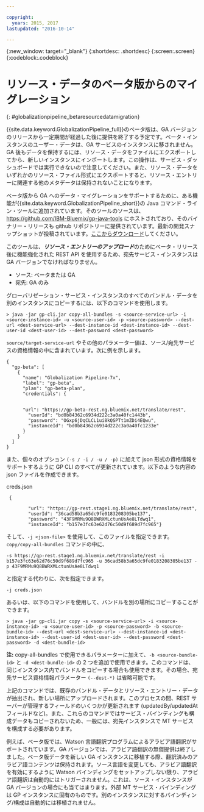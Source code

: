 ```yaml
---

copyright:
  years: 2015, 2017
lastupdated: "2016-10-14"

---
```


{:new_window: target="_blank"}
{:shortdesc: .shortdesc}
{:screen:.screen}
{:codeblock:.codeblock}

# リソース・データのベータ版からのマイグレーション
{: #globalizationpipeline_betaresourcedatamigration}

{{site.data.keyword.GlobalizationPipeline_full}}のベータ版は、GA バージョンのリリースから一定期間が経過した後に提供を終了する予定です。ベータ・インスタンスのユーザー・データは、GA サービスのインスタンスに移されません。GA 後もデータを保持するには、リソース・データをファイルにエクスポートしてから、新しいインスタンスにインポートします。この操作は、サービス・ダッシュボードでは実行できないので注意してください。また、リソース・データをいずれかのリソース・ファイル形式にエクスポートすると、リソース・エントリーに関連する他のメタデータは保持されないことになります。

ベータ版から GA へのデータ・マイグレーションをサポートするために、ある機能が{{site.data.keyword.GlobalizationPipeline_short}}の Java コマンド・ライン・ツールに追加されています。そのツールのソースは、https://github.com/IBM-Bluemix/gp-java-tools にホストされており、そのバイナリー・リリースも github リポジトリーに提供されています。最新の開発スナップショットが投稿されています。[ここからダウンロード](https://w3-connections.ibm.com/communities/service/html/communityview?communityUuid=589d87cf-d0c7-4e06-ab95-4108547f90aa#fullpageWidgetId=Wa22bb771e29b_4aa9_a114_cfe53fda2cc8&file=5cdaf089-ec7c-4881-b5a0-7ab651491237)してください。

このツールは、***リソース・エントリーのアップロード***のためにベータ・リリース後に機能強化された REST API を使用するため、宛先サービス・インスタンスは GA バージョンでなければなりません。 
* ソース: ベータまたは GA
* 宛先: GA のみ

グローバリゼーション・サービス・インスタンスのすべてのバンドル・データを別のインスタンスにコピーするには、以下のコマンドを使用します。

```> java -jar gp-cli.jar copy-all-bundles -s <source-service-url> -i <source-instance-id> -u <source-user-id> -p <source-password> --dest-url <dest-service-url> --dest-instance-id <dest-instance-id> --dest-user-id <dest-user-id> --dest-password <dest-password>```


`source/target-service-url` やその他のパラメーター値は、ソース/宛先サービスの資格情報の中に含まれています。次に例を示します。

 

```
{
  "gp-beta": [
    {
      "name": "Globalization Pipeline-7x",
      "label": "gp-beta",
      "plan": "gp-beta-plan",
      "credentials": {
 

      "url": "https://gp-beta-rest.ng.bluemix.net/translate/rest",
        "userId": "bd0b84362c6934d222c3a0a40fc1443b",
        "password": "OGxp6jDqCLCL1ui8kQSPTt1mZDi4EQwu",
        "instanceId": "bd0b84362c6934d222c3a0a40fc1233e"
      }
    }
  ]
}
```
また、個々のオプション `(-s / -i / -u / -p)` に加えて json 形式の資格情報をサポートするように GP CLI のすべてが更新されています。以下のような内容の json ファイルを作成できます。

creds.json 
 
```
 {

        "url": "https://gp-rest.stage1.ng.bluemix.net/translate/rest",
        "userId": "36cad58b3a65dc9fe0183208305be137",
        "password": "43F9MRMu9Q8BWRXMLctunUsAe8LTdwq1",
        "instanceId": "b157e3fc63e62d76c50d9f689d7fc965"} 
```
そして、`-j <json-file>` を使用して、このファイルを指定できます。`copy/copy-all-bundles` コマンドの中に、

```-s https://gp-rest.stage1.ng.bluemix.net/translate/rest -i b157e3fc63e62d76c50d9f689d7fc965 -u 36cad58b3a65dc9fe0183208305be137 -p 43F9MRMu9Q8BWRXMLctunUsAe8LTdwq1```

と指定する代わりに、次を指定できます。

`-j creds.json `
 
あるいは、以下のコマンドを使用して、バンドルを別の場所にコピーすることができます。 

```> java -jar gp-cli.jar copy -s <source-service-url> -i <source-instance-id> -u <source-user-id> -p <source-password> -b <source-bundle-id> --dest-url <dest-service-url> --dest-instance-id <dest-instance-id> --dest-user-id <dest-user-id> --dest-password <dest-password> -d <dest-bundle-id>```


**注:** copy-all-bundles で使用できるパラメーターに加えて、`-b <source-bundle-id>` と `-d <dest-bundle-id>` の 2 つを追加で使用できます。このコマンドは、同じインスタンス内でバンドルをコピーする場合も使用できます。その場合、宛先サービス資格情報パラメーター `(--dest-*)` は省略可能です。





上記のコマンドでは、既存のバンドル・データとリソース・エントリー・データが抽出され、新しい場所にアップロードされます。このプロセスの間、REST サーバーが管理するフィールドのいくつかが更新されます (updatedBy/updatedAt フィールドなど)。また、これらのコマンドではサービス・バインディングも構成データもコピーされないため、一般には、宛先インスタンスで MT サービスを構成する必要があります。





例えば、ベータ版では、Watson 言語翻訳プログラムによるアラビア語翻訳がサポートされています。GA バージョンでは、アラビア語翻訳の無償提供は終了しました。ベータ版データを新しい GA インスタンスに移植する際、翻訳済みのアラビア語コンテンツは保持されます。ソース言語を変更しても、アラビア語翻訳を有効にするように Watson バインディングをセットアップしない限り、アラビア語翻訳は自動的にはトリガーされません。これは、ソース・インスタンスが GA バージョンの場合にも当てはまります。外部 MT サービス・バインディングは GP インスタンスに固有のものです。別のインスタンスに対するバインディング/構成は自動的には移植されません。




 

